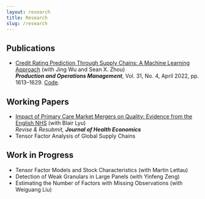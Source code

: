 ```yaml
---
layout: research
title: Research
slug: /research
---
```


## Publications

* [Credit Rating Prediction Through Supply Chains: A Machine Learning Approach](https://doi.org/10.1111/poms.13634) (with Jing Wu and Sean X. Zhou)\
   ***Production and Operations Management***, Vol. 31, No. 4, April 2022, pp. 1613–1629. <!--Media at [POMS](https://youtu.be/ybiD_tnwa2g) and [CUHK](https://cbk.bschool.cuhk.edu.hk/supply-chain-health-a-new-way-to-predict-credit-ratings/);--> [Code](https://github.com/zhaocheng-zhang/CreditRatingSC).


## Working Papers

* [Impact of Primary Care Market Mergers on Quality: Evidence from the English NHS](https://papers.ssrn.com/sol3/papers.cfm?abstract_id=4918321) (with Blair Lyu)\
   *Revise & Resubmit,* ***Journal of Health Economics***
* Tensor Factor Analysis of Global Supply Chains <!--(with Weichen Wang and Jing Wu)-->


## Work in Progress

* Tensor Factor Models and Stock Characteristics (with Martin Lettau)
* Detection of Weak Granulars in Large Panels (with Yinfeng Zeng)
* Estimating the Number of Factors with Missing Observations (with Weiguang Liu)


<br />
<br />
